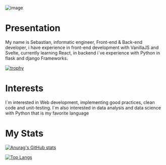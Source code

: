 ![image](https://user-images.githubusercontent.com/62715839/219876073-9d14b7e6-6eed-4a2e-8d9a-5c4ac8725fbc.png)


<!--
**SebasGA19/SebasGA19** is a ✨ _special_ ✨ repository because its `README.md` (this file) appears on your GitHub profile.

Here are some ideas to get you started:

- 🔭 I’m currently working on ...
- 🌱 I’m currently learning ...
- 👯 I’m looking to collaborate on ...
- 🤔 I’m looking for help with ...
- 💬 Ask me about ...
- 📫 How to reach me: ...
- 😄 Pronouns: ...
- ⚡ Fun fact: ...
-->
# Presentation
My name is Sebastian, informatic engineer, Front-end & Back-end developer, i have experience in front-end development with VanillaJS and Svelte, currently learning React, in backend i´ve experience with Python in flask and django Frameworks.

[![trophy](https://github-profile-trophy.vercel.app/?username=SebasGA19&theme=onedark)](https://github.com/ryo-ma/github-profile-trophy)

# Interests
I´m interested in Web development, implementing good practices, clean code and unit-testing.
I´m also interested in data analysis and data science with Python that is my favorite language



# My Stats
[![Anurag's GitHub stats](https://github-readme-stats.vercel.app/api?username=SebasGA19)](https://github.com/anuraghazra/github-readme-stats)

[![Top Langs](https://github-readme-stats.vercel.app/api/top-langs/?username=SebasGA19&layout=compact)](https://github.com/anuraghazra/github-readme-stats)
